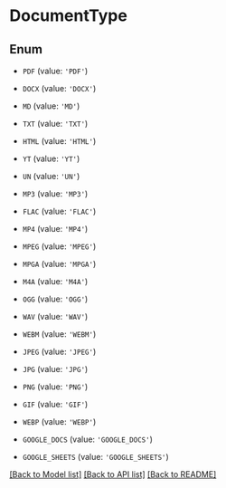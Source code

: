 # DocumentType


## Enum

* `PDF` (value: `'PDF'`)

* `DOCX` (value: `'DOCX'`)

* `MD` (value: `'MD'`)

* `TXT` (value: `'TXT'`)

* `HTML` (value: `'HTML'`)

* `YT` (value: `'YT'`)

* `UN` (value: `'UN'`)

* `MP3` (value: `'MP3'`)

* `FLAC` (value: `'FLAC'`)

* `MP4` (value: `'MP4'`)

* `MPEG` (value: `'MPEG'`)

* `MPGA` (value: `'MPGA'`)

* `M4A` (value: `'M4A'`)

* `OGG` (value: `'OGG'`)

* `WAV` (value: `'WAV'`)

* `WEBM` (value: `'WEBM'`)

* `JPEG` (value: `'JPEG'`)

* `JPG` (value: `'JPG'`)

* `PNG` (value: `'PNG'`)

* `GIF` (value: `'GIF'`)

* `WEBP` (value: `'WEBP'`)

* `GOOGLE_DOCS` (value: `'GOOGLE_DOCS'`)

* `GOOGLE_SHEETS` (value: `'GOOGLE_SHEETS'`)

[[Back to Model list]](../README.md#documentation-for-models) [[Back to API list]](../README.md#documentation-for-api-endpoints) [[Back to README]](../README.md)


